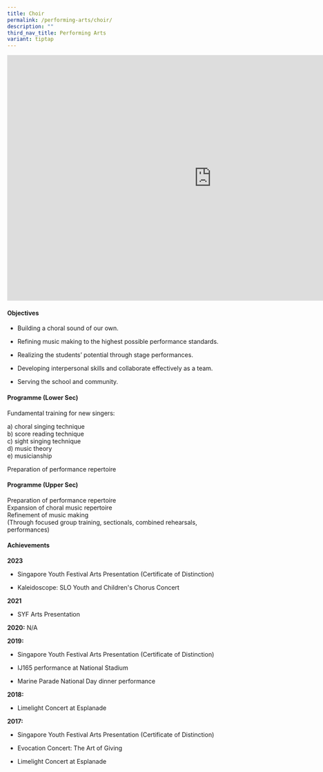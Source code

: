 ```yaml
---
title: Choir
permalink: /performing-arts/choir/
description: ""
third_nav_title: Performing Arts
variant: tiptap
---
```

<div class="iframe-wrapper">
<iframe height="569" width="946" allowfullscreen="true" frameborder="0" src="https://docs.google.com/presentation/d/e/2PACX-1vQqZhuj1obKQNy2wgGz79VWYngukk7koifvY1jMXJtnc-1caAGYtqoqm95jp-ihPA/embed?start=false&amp;loop=false&amp;delayms=3000"></iframe>
</div>
<h4>Objectives</h4>
<ul data-tight="true" class="tight">
<li>
<p>Building a choral sound of our own.</p>
</li>
<li>
<p>Refining music making to the highest possible performance standards.</p>
</li>
<li>
<p>Realizing the students’ potential through stage performances.</p>
</li>
<li>
<p>Developing interpersonal skills and collaborate effectively as a team.</p>
</li>
<li>
<p>Serving the school and community.</p>
</li>
</ul>
<h4>Programme (Lower Sec)</h4>
<p>Fundamental training for new singers:</p>
<p>a) choral singing technique
<br>b) score reading technique
<br>c) sight singing technique
<br>d) music theory
<br>e) musicianship</p>
<p>Preparation of performance repertoire</p>
<h4>Programme (Upper Sec)</h4>
<p>Preparation of performance repertoire
<br>Expansion of choral music repertoire
<br>Refinement of music making
<br>(Through focused group training, sectionals, combined rehearsals, performances)</p>
<h4>Achievements</h4>
<p><strong>2023</strong>
</p>
<ul data-tight="true" class="tight">
<li>
<p>Singapore Youth Festival Arts Presentation (Certificate of Distinction)</p>
</li>
<li>
<p>Kaleidoscope: SLO Youth and Children's Chorus Concert</p>
</li>
</ul>
<p><strong>2021</strong>
</p>
<ul data-tight="true" class="tight">
<li>
<p>SYF Arts Presentation</p>
</li>
</ul>
<p><strong>2020:</strong>&nbsp;N/A</p>
<p><strong>2019:</strong> 
</p>
<ul data-tight="true" class="tight">
<li>
<p>Singapore Youth Festival Arts Presentation (Certificate of Distinction)</p>
</li>
<li>
<p>IJ165 performance at National Stadium</p>
</li>
<li>
<p>Marine Parade National Day dinner performance</p>
</li>
</ul>
<p><strong>2018:</strong> 
</p>
<ul data-tight="true" class="tight">
<li>
<p>Limelight Concert at Esplanade</p>
</li>
</ul>
<p><strong>2017:</strong> 
</p>
<ul data-tight="true" class="tight">
<li>
<p>Singapore Youth Festival Arts Presentation (Certificate of Distinction)</p>
</li>
<li>
<p>Evocation Concert: The Art of Giving</p>
</li>
<li>
<p>Limelight Concert at Esplanade</p>
</li>
</ul>
<p></p>